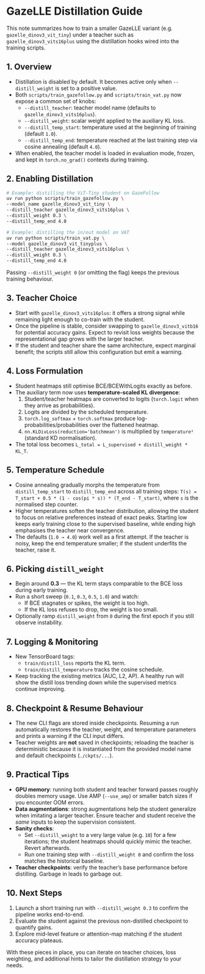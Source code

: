 # GazeLLE Distillation Guide

This note summarizes how to train a smaller GazeLLE variant (e.g. `gazelle_dinov3_vit_tiny`) under a teacher such as `gazelle_dinov3_vits16plus` using the distillation hooks wired into the training scripts.

## 1. Overview
- Distillation is disabled by default. It becomes active only when `--distill_weight` is set to a positive value.
- Both `scripts/train_gazefollow.py` and `scripts/train_vat.py` now expose a common set of knobs:
  - `--distill_teacher`: teacher model name (defaults to `gazelle_dinov3_vits16plus`).
  - `--distill_weight`: scalar weight applied to the auxiliary KL loss.
  - `--distill_temp_start`: temperature used at the beginning of training (default `1.0`).
  - `--distill_temp_end`: temperature reached at the last training step via cosine annealing (default `4.0`).
- When enabled, the teacher model is loaded in evaluation mode, frozen, and kept in `torch.no_grad()` contexts during training.

## 2. Enabling Distillation
```bash
# Example: distilling the ViT-Tiny student on GazeFollow
uv run python scripts/train_gazefollow.py \
--model_name gazelle_dinov3_vit_tiny \
--distill_teacher gazelle_dinov3_vits16plus \
--distill_weight 0.3 \
--distill_temp_end 4.0
```

```bash
# Example: distilling the in/out model on VAT
uv run python scripts/train_vat.py \
--model gazelle_dinov3_vit_tinyplus \
--distill_teacher gazelle_dinov3_vits16plus \
--distill_weight 0.3 \
--distill_temp_end 4.0
```

Passing `--distill_weight 0` (or omitting the flag) keeps the previous training behaviour.

## 3. Teacher Choice
- Start with `gazelle_dinov3_vits16plus`: it offers a strong signal while remaining light enough to co-train with the student.
- Once the pipeline is stable, consider swapping to `gazelle_dinov3_vitb16` for potential accuracy gains. Expect to revisit loss weights because the representational gap grows with the larger teacher.
- If the student and teacher share the same architecture, expect marginal benefit; the scripts still allow this configuration but emit a warning.

## 4. Loss Formulation
- Student heatmaps still optimise BCE/BCEWithLogits exactly as before.
- The auxiliary term now uses **temperature-scaled KL divergence**:
  1. Student/teacher heatmaps are converted to logits (`torch.logit` when they arrive as probabilities).
  2. Logits are divided by the scheduled temperature.
  3. `torch.log_softmax` + `torch.softmax` produce log-probabilities/probabilities over the flattened heatmap.
  4. `nn.KLDivLoss(reduction='batchmean')` is multiplied by `temperature²` (standard KD normalisation).
- The total loss becomes `L_total = L_supervised + distill_weight * KL_T`.

## 5. Temperature Schedule
- Cosine annealing gradually morphs the temperature from `distill_temp_start` to `distill_temp_end` across all training steps:
  `T(s) = T_start + 0.5 * (1 - cos(pi * s)) * (T_end - T_start)`, where `s` is the normalised step counter.
- Higher temperatures soften the teacher distribution, allowing the student to focus on relative preferences instead of exact peaks. Starting low keeps early training close to the supervised baseline, while ending high emphasises the teacher near convergence.
- The defaults (`1.0 → 4.0`) work well as a first attempt. If the teacher is noisy, keep the end temperature smaller; if the student underfits the teacher, raise it.

## 6. Picking `distill_weight`
- Begin around **0.3** — the KL term stays comparable to the BCE loss during early training.
- Run a short sweep (`0.1`, `0.3`, `0.5`, `1.0`) and watch:
  - If BCE stagnates or spikes, the weight is too high.
  - If the KL loss refuses to drop, the weight is too small.
- Optionally ramp `distill_weight` from `0` during the first epoch if you still observe instability.

## 7. Logging & Monitoring
- New TensorBoard tags:
  - `train/distill_loss` reports the KL term.
  - `train/distill_temperature` tracks the cosine schedule.
- Keep tracking the existing metrics (AUC, L2, AP). A healthy run will show the distill loss trending down while the supervised metrics continue improving.

## 8. Checkpoint & Resume Behaviour
- The new CLI flags are stored inside checkpoints. Resuming a run automatically restores the teacher, weight, and temperature parameters and prints a warning if the CLI input differs.
- Teacher weights are **not** saved in checkpoints; reloading the teacher is deterministic because it is instantiated from the provided model name and default checkpoints (`./ckpts/...`).

## 9. Practical Tips
- **GPU memory**: running both student and teacher forward passes roughly doubles memory usage. Use AMP (`--use_amp`) or smaller batch sizes if you encounter OOM errors.
- **Data augmentations**: strong augmentations help the student generalize when imitating a larger teacher. Ensure teacher and student receive the *same* inputs to keep the supervision consistent.
- **Sanity checks**:
  - Set `--distill_weight` to a very large value (e.g. `10`) for a few iterations; the student heatmaps should quickly mimic the teacher. Revert afterwards.
  - Run one training step with `--distill_weight 0` and confirm the loss matches the historical baseline.
- **Teacher checkpoints**: verify the teacher’s base performance before distilling. Garbage in leads to garbage out.

## 10. Next Steps
1. Launch a short training run with `--distill_weight 0.3` to confirm the pipeline works end-to-end.
2. Evaluate the student against the previous non-distilled checkpoint to quantify gains.
3. Explore mid-level feature or attention-map matching if the student accuracy plateaus.

With these pieces in place, you can iterate on teacher choices, loss weighting, and additional hints to tailor the distillation strategy to your needs.
